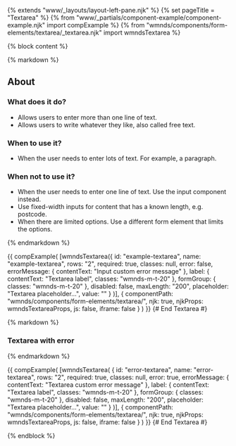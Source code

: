{% extends "www/_layouts/layout-left-pane.njk" %}
{% set pageTitle = "Textarea" %}
{% from "www/_partials/component-example/component-example.njk" import compExample %}
{% from "wmnds/components/form-elements/textarea/_textarea.njk" import wmndsTextarea %}

{% block content %}

{% markdown %}

## About

### What does it do?

- Allows users to enter more than one line of text.
- Allows users to write whatever they like, also called free text.

### When to use it?

- When the user needs to enter lots of text. For example, a paragraph.

### When not to use it?

- When the user needs to enter one line of text. Use the input component instead.
- Use fixed-width inputs for content that has a known length, e.g. postcode.
- When there are limited options. Use a different form element that limits the options.

{% endmarkdown %}

{{
    compExample(
      [wmndsTextarea({
          id: "example-textarea",
          name: "example-textarea",
          rows: "2",
          required: true,
          classes: null,
          error: false,
          errorMessage: {
            contentText: "Input custom error message"
          },
          label: {
            contentText: "Textarea label",
            classes: "wmnds-m-t-20"
          },
          formGroup: {
            classes: "wmnds-m-t-20"
          },
          disabled: false,
          maxLength: "200",
          placeholder: "Textarea placeholder...",
          value: ""
        }
      )],
      {
        componentPath: "wmnds/components/form-elements/textarea/",
        njk: true,
        njkProps: wmndsTextareaProps,
        js: false,
        iframe: false
      }
    )
}}
{# End Textarea #}

{% markdown %}

### Textarea with error

{% endmarkdown %}

{{
    compExample(
      [wmndsTextarea(
        {
          id: "error-textarea",
          name: "error-textarea",
          rows: "2",
          required: true,
          classes: null,
          error: true,
          errorMessage: {
            contentText: "Textarea custom error message"
          },
          label: {
            contentText: "Textarea label",
            classes: "wmnds-m-t-20"
          },
          formGroup: {
            classes: "wmnds-m-t-20"
          },
          disabled: false,
          maxLength: "200",
          placeholder: "Textarea placeholder...",
          value: ""
        }
      )],
      {
        componentPath: "wmnds/components/form-elements/textarea/",
        njk: true,
        njkProps: wmndsTextareaProps,
        js: false,
        iframe: false
      }
    )
}}
{# End Textarea #}

{% endblock %}
